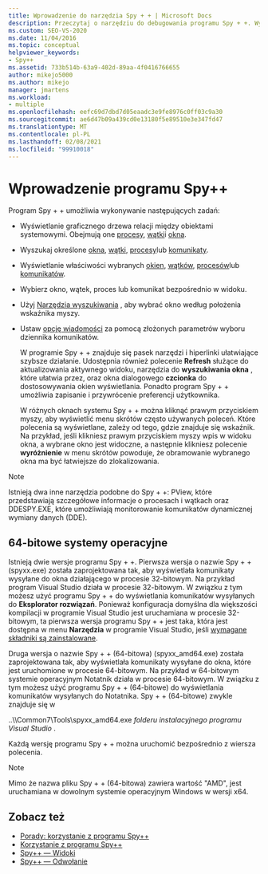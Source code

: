 ```yaml
---
title: Wprowadzenie do narzędzia Spy + + | Microsoft Docs
description: Przeczytaj o narzędziu do debugowania programu Spy + +. Wyświetla graficzne drzewo relacji obiektu systemowego. Pobierz właściwości wybranych okien, wątków, procesów lub komunikatów.
ms.custom: SEO-VS-2020
ms.date: 11/04/2016
ms.topic: conceptual
helpviewer_keywords:
- Spy++
ms.assetid: 733b514b-63a9-402d-89aa-4f0416766655
author: mikejo5000
ms.author: mikejo
manager: jmartens
ms.workload:
- multiple
ms.openlocfilehash: eefc69d7dbd7d05eaadc3e9fe8976c0ff03c9a30
ms.sourcegitcommit: ae6d47b09a439cd0e13180f5e89510e3e347fd47
ms.translationtype: MT
ms.contentlocale: pl-PL
ms.lasthandoff: 02/08/2021
ms.locfileid: "99910018"
---
```

# <a name="introducing-spy"></a>Wprowadzenie programu Spy++
Program Spy + + umożliwia wykonywanie następujących zadań:

- Wyświetlanie graficznego drzewa relacji między obiektami systemowymi. Obejmują one [procesy](../debugger/processes-view.md), [wątki](../debugger/threads-view.md)i [okna](../debugger/windows-view.md).

- Wyszukaj określone [okna](../debugger/how-to-search-for-a-window-in-windows-view.md), [wątki](../debugger/how-to-search-for-a-thread-in-threads-view.md), [procesy](../debugger/how-to-search-for-a-process-in-processes-view.md)lub [komunikaty](../debugger/how-to-search-for-a-message-in-messages-view.md).

- Wyświetlanie właściwości wybranych [okien](../debugger/how-to-display-window-properties.md), [wątków](../debugger/how-to-display-thread-properties.md), [procesów](../debugger/how-to-display-process-properties.md)lub [komunikatów](../debugger/how-to-display-message-properties.md).

- Wybierz okno, wątek, proces lub komunikat bezpośrednio w widoku.

- Użyj [Narzędzia wyszukiwania](../debugger/how-to-use-the-finder-tool.md) , aby wybrać okno według położenia wskaźnika myszy.

- Ustaw [opcję wiadomości](../debugger/how-to-open-messages-view-from-find-window.md) za pomocą złożonych parametrów wyboru dziennika komunikatów.

  W programie Spy + + znajduje się pasek narzędzi i hiperlinki ułatwiające szybsze działanie. Udostępnia również polecenie **Refresh** służące do aktualizowania aktywnego widoku, narzędzia do **wyszukiwania okna** , które ułatwia przez, oraz okna dialogowego **czcionka** do dostosowywania okien wyświetlania. Ponadto program Spy + + umożliwia zapisanie i przywrócenie preferencji użytkownika.

  W różnych oknach systemu Spy + + można kliknąć prawym przyciskiem myszy, aby wyświetlić menu skrótów często używanych poleceń. Które polecenia są wyświetlane, zależy od tego, gdzie znajduje się wskaźnik. Na przykład, jeśli klikniesz prawym przyciskiem myszy wpis w widoku okna, a wybrane okno jest widoczne, a następnie klikniesz polecenie **wyróżnienie** w menu skrótów powoduje, że obramowanie wybranego okna ma być łatwiejsze do zlokalizowania.

> [!NOTE]
> Istnieją dwa inne narzędzia podobne do Spy + +: PView, które przedstawiają szczegółowe informacje o procesach i wątkach oraz DDESPY.EXE, które umożliwiają monitorowanie komunikatów dynamicznej wymiany danych (DDE).

## <a name="64-bit-operating-systems"></a>64-bitowe systemy operacyjne
 Istnieją dwie wersje programu Spy + +. Pierwsza wersja o nazwie Spy + + (spyxx.exe) została zaprojektowana tak, aby wyświetlała komunikaty wysyłane do okna działającego w procesie 32-bitowym. Na przykład program Visual Studio działa w procesie 32-bitowym. W związku z tym możesz użyć programu Spy + + do wyświetlania komunikatów wysyłanych do **Eksplorator rozwiązań**. Ponieważ konfiguracja domyślna dla większości kompilacji w programie Visual Studio jest uruchamiana w procesie 32-bitowym, ta pierwsza wersja programu Spy + + jest taka, która jest dostępna w menu **Narzędzia** w programie Visual Studio, jeśli [wymagane składniki są zainstalowane](../debugger/how-to-start-spy-increment.md).

 Druga wersja o nazwie Spy + + (64-bitowa) (spyxx_amd64.exe) została zaprojektowana tak, aby wyświetlała komunikaty wysyłane do okna, które jest uruchomione w procesie 64-bitowym. Na przykład w 64-bitowym systemie operacyjnym Notatnik działa w procesie 64-bitowym. W związku z tym możesz użyć programu Spy + + (64-bitowe) do wyświetlania komunikatów wysyłanych do Notatnika. Spy + + (64-bitowe) zwykle znajduje się w

 ..\\\Common7\Tools\spyxx_amd64.exe *folderu instalacyjnego programu Visual Studio* .

 Każdą wersję programu Spy + + można uruchomić bezpośrednio z wiersza polecenia.

> [!NOTE]
> Mimo że nazwa pliku Spy + + (64-bitowa) zawiera wartość "AMD", jest uruchamiana w dowolnym systemie operacyjnym Windows w wersji x64.

## <a name="see-also"></a>Zobacz też
- [Porady: korzystanie z programu Spy++](../debugger/how-to-start-spy-increment.md)
- [Korzystanie z programu Spy++](../debugger/using-spy-increment.md)
- [Spy++ — Widoki](../debugger/spy-increment-views.md)
- [Spy++ — Odwołanie](../debugger/spy-increment-reference.md)
